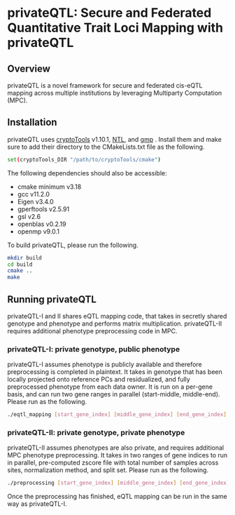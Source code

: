 # privateQTL: Secure and Federated Quantitative Trait Loci Mapping with privateQTL
## Overview
privateQTL is a novel framework for secure and federated cis-eQTL mapping across multiple institutions by leveraging Multiparty Computation (MPC). 

## Installation 
privateQTL uses [cryptoTools](https://github.com/ladnir/cryptoTools) v1.10.1, [NTL](https://libntl.org/doc/tour-unix.html), and [gmp](https://gmplib.org/manual/Installing-GMP) . Install them and make sure to add their directory to the CMakeLists.txt file as the following.
```sh
set(cryptoTools_DIR "/path/to/cryptoTools/cmake")
```
The following dependencies should also be accessible:
- cmake minimum v3.18
- gcc v11.2.0
- Eigen v3.4.0
- gperftools v2.5.91
- gsl v2.6
- openblas v0.2.19
- openmp v9.0.1

To build privateQTL, please run the following.
```sh
mkdir build 
cd build
cmake ..
make
```

## Running privateQTL
privateQTL-I and II shares eQTL mapping code, that takes in secretly shared genotype and phenotype and performs matrix multiplication. privateQTL-II requires additional phenotype preprocessing code in MPC. 
### privateQTL-I: private genotype, public phenotype
privateQTL-I assumes phenotype is publicly available and therefore preprocessing is completed in plaintext. It takes in genotype that has been locally projected onto reference PCs and residualized, and fully preprocessed phenotype from each data owner. It is run on a per-gene basis, and can run two gene ranges in parallel (start-middle, middle-end). Please run as the following.
```sh
./eqtl_mapping [start_gene_index] [middle_gene_index] [end_gene_index] [num_permutations] [pheno_file_path] [data_split_set] [cis_output_prefix] [nominal_output_prefix]
```

### privateQTL-II: private genotype, private phenotype
privateQTL-II assumes phenotypes are also private, and requires additional MPC phenotype preprocessing. It takes in two ranges of gene indices to run in parallel, pre-computed zscore file with total number of samples across sites, normalization method, and split set. Please run as the following.
```sh
./preprocessing [start_gene_index] [middle_gene_index] [end_gene_index] [zscores_file] [normalization] [split_set]
```
Once the preprocessing has finished, eQTL mapping can be run in the same way as privateQTL-I. 